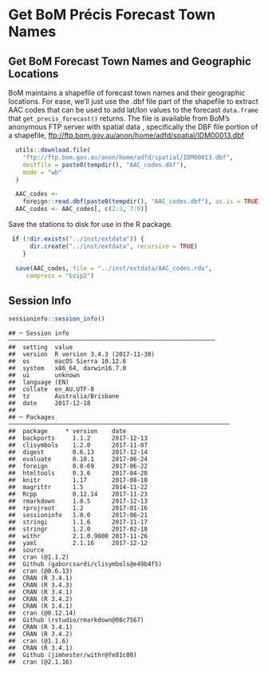 Get BoM Précis Forecast Town Names
================

## Get BoM Forecast Town Names and Geographic Locations

BoM maintains a shapefile of forecast town names and their geographic
locations. For ease, we’ll just use the .dbf file part of the shapefile
to extract AAC codes that can be used to add lat/lon values to the
forecast `data.frame` that `get_precis_forecast()` returns. The file is
available from BoM’s anonymous FTP server with spatial data ,
specifically the DBF file portion of a shapefile,
<ftp://ftp.bom.gov.au/anon/home/adfd/spatial/IDM00013.dbf>

``` r
  utils::download.file(
    "ftp://ftp.bom.gov.au/anon/home/adfd/spatial/IDM00013.dbf",
    destfile = paste0(tempdir(), "AAC_codes.dbf"),
    mode = "wb"
  )

  AAC_codes <-
    foreign::read.dbf(paste0(tempdir(), "AAC_codes.dbf"), as.is = TRUE)
  AAC_codes <- AAC_codes[, c(2:3, 7:9)]
```

Save the stations to disk for use in the R package.

``` r
 if (!dir.exists("../inst/extdata")) {
      dir.create("../inst/extdata", recursive = TRUE)
    }

  save(AAC_codes, file = "../inst/extdata/AAC_codes.rda",
     compress = "bzip2")
```

## Session Info

``` r
sessioninfo::session_info()
```

    ## ─ Session info ──────────────────────────────────────────────────────────
    ##  setting  value                       
    ##  version  R version 3.4.3 (2017-11-30)
    ##  os       macOS Sierra 10.12.6        
    ##  system   x86_64, darwin16.7.0        
    ##  ui       unknown                     
    ##  language (EN)                        
    ##  collate  en_AU.UTF-8                 
    ##  tz       Australia/Brisbane          
    ##  date     2017-12-18                  
    ## 
    ## ─ Packages ──────────────────────────────────────────────────────────────
    ##  package     * version    date      
    ##  backports     1.1.2      2017-12-13
    ##  clisymbols    1.2.0      2017-11-07
    ##  digest        0.6.13     2017-12-14
    ##  evaluate      0.10.1     2017-06-24
    ##  foreign       0.8-69     2017-06-22
    ##  htmltools     0.3.6      2017-04-28
    ##  knitr         1.17       2017-08-10
    ##  magrittr      1.5        2014-11-22
    ##  Rcpp          0.12.14    2017-11-23
    ##  rmarkdown     1.8.5      2017-12-13
    ##  rprojroot     1.2        2017-01-16
    ##  sessioninfo   1.0.0      2017-06-21
    ##  stringi       1.1.6      2017-11-17
    ##  stringr       1.2.0      2017-02-18
    ##  withr         2.1.0.9000 2017-11-26
    ##  yaml          2.1.16     2017-12-12
    ##  source                                 
    ##  cran (@1.1.2)                          
    ##  Github (gaborcsardi/clisymbols@e49b4f5)
    ##  cran (@0.6.13)                         
    ##  CRAN (R 3.4.1)                         
    ##  CRAN (R 3.4.3)                         
    ##  CRAN (R 3.4.1)                         
    ##  CRAN (R 3.4.2)                         
    ##  CRAN (R 3.4.1)                         
    ##  cran (@0.12.14)                        
    ##  Github (rstudio/rmarkdown@08c7567)     
    ##  CRAN (R 3.4.1)                         
    ##  CRAN (R 3.4.2)                         
    ##  cran (@1.1.6)                          
    ##  CRAN (R 3.4.1)                         
    ##  Github (jimhester/withr@fe81c00)       
    ##  cran (@2.1.16)
